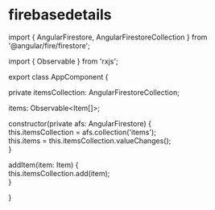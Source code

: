 # firebasedetails

import { AngularFirestore, AngularFirestoreCollection } from '@angular/fire/firestore';

import { Observable } from 'rxjs';

export class AppComponent {

  private itemsCollection: AngularFirestoreCollection<Item>;
    
  items: Observable<Item[]>;
    
  constructor(private afs: AngularFirestore) {    
    this.itemsCollection = afs.collection<Item>('items');    
    this.items = this.itemsCollection.valueChanges();    
  }
    
  addItem(item: Item) {    
    this.itemsCollection.add(item);    
  }
    
}

